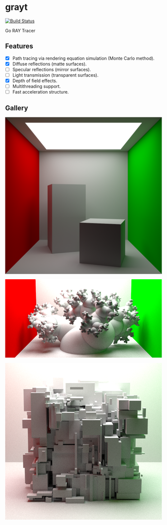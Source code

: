 # grayt

[![Build Status](https://travis-ci.org/peterstace/grayt.svg?branch=master)](https://travis-ci.org/peterstace/grayt)

Go RAY Tracer

## Features

- [X] Path tracing via rendering equation simulation (Monte Carlo method).
- [X] Diffuse reflections (matte surfaces).
- [ ] Specular reflections (mirror surfaces).
- [ ] Light transmission (transparent surfaces).
- [X] Depth of field effects.
- [ ] Multithreading support.
- [ ] Fast acceleration structure.

## Gallery

![Cornell Box](/gallery/out_q100000.png)

![Sphere Tree](/gallery/sphere_tree[1Fq0zJkUpGk]_820x410_q5000.png)

![Split Box](/gallery/splitbox[wnNQ9molxVk]_720x720_q5000.png)

